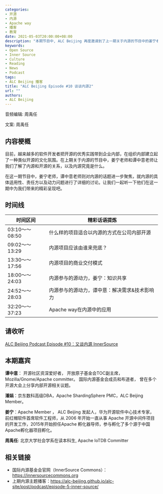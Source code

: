 ```yaml
---
categories:
- 开源
- 内源
- Apache way
- 播客
- 教育
date: 2021-05-03T20:00:00+08:00
description: "本期节目中, ALC Beijing 再度邀请到了上一期关于内源的节目中的姜宁老师和谭中意老师，和我们一起聊聊内源的适用场景、责任方和动力等问题。"
keywords:
- Open Source
- Inner Source
- Culture
- Reading
- News
- Podcast
tags:
- ALC Beijing 播客
title: "ALC Beijing Episode #10 谈谈内源2"
url: ""
authors:
- ALC Beijing
---
```


 音频编辑: 周禹任

 文案:  周禹任

 ## 内容梗概

 目前，越来越多的软件开发者把开源的优秀实践带到企业内部，在组织内部建立起了一种类似开源的文化氛围。在上期关于内源的节目中，姜宁老师和谭中意老师让我们了解了内源和开源的关系，以及内源究竟是什么。

 在这一期节目中，姜宁老师，谭中意老师则对内源的话题进一步聚焦，就内源的具体适用性、责任方以及动力问题进行了详细的讨论。让我们一起听一下他们在这一期中为我们带来的精彩呈现吧。


 ## 时间线

 | 时间区间         | 精彩话语提炼                                                 |
 | ---------------- | ------------------------------------------------------------ |
 | 03:10～～08:50     | 什么样的项目适合以内源的方式在公司内部开源  |
 | 09:02～～13:29     | 内源项目应该由谁来兜底？   |
 | 13:30～～17:56     | 内源项目的商业交付模式   |     
 | 18:00～～24:03     | 内源参与的源动力，姜宁：知识共享            |
 | 24:52～～28:03     | 内源参与的源动力，谭中意：解决需求&技术影响力      |
 | 32:20～～37:23     | Apache way在内源中的应用   |


 ## 请收听

 [ALC Beijing Podcast Episode #10：又谈内源 InnerSource](https://www.ximalaya.com/keji/37853515/418249939)


 ## 本期嘉宾
**谭中意**： 开源社区资深爱好者， 开放原子基金会TOC副主席，Mozilla/Gnome/Apache committer。 国际内源基金会成员和布道者， 曾在多个开源大会上分享内部开源相关议题。

**潘娟**：京东数科高级DBA，Apache ShardingSphere PMC，ALC Beijing Member。

**姜宁**：Apache Member ， ALC Beijing 发起人，华为开源软件中心技术专家，前红帽软件首席软件工程师，从 2006 年开始一直从事 Apache 开源中间件项目的开发工作，2015年开始担任Apache 孵化器导师，参与孵化了多个源于中国Apache孵化器项目孵化。

 **周禹任**: 北京大学社会学系在读本科生, Apache IoTDB Committer



 ## 相关链接

 * 国际内源基金会官网（InnerSource Commons）：https://innersourcecommons.org
 * 上期内源主题播客：https://alc-beijing.github.io/alc-site/post/podcast/episode-5-inner-source/
